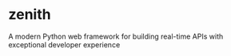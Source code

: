 # zenith
A modern Python web framework for building real-time APIs with exceptional developer experience
